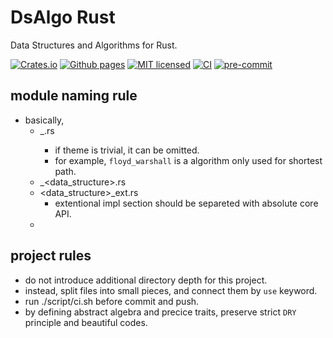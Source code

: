 # DsAlgo Rust

Data Structures and Algorithms for Rust.

[![Crates.io][crates-badge]][crates-url]
[![Github pages][gh-pages-badge]][gh-pages-url]
[![MIT licensed][mit-badge]][mit-url]
[![CI][actions-badge]][actions-url]
[![pre-commit][pre-commit-badge]][pre-commit-url]

[crates-badge]: https://img.shields.io/crates/v/dsalgo.svg
[crates-url]: https://crates.io/crates/dsalgo
[gh-pages-badge]: https://github.com/kagemeka/dsalgo_rust/actions/workflows/pages/pages-build-deployment/badge.svg
[gh-pages-url]: https://kagemeka.github.io/dsalgo_rust
[mit-badge]: https://img.shields.io/badge/license-MIT-blue.svg
[mit-url]: https://github.com/kagemeka/dsalgo_rust/blob/main/LICENSE
[docs-url]: https://docs.rs/dsalgo
[actions-badge]: https://github.com/kagemeka/dsalgo_rust/actions/workflows/rust.yml/badge.svg
[actions-url]: https://github.com/kagemeka/dsalgo_rust/actions/workflows/rust.yml
[pre-commit-badge]: https://img.shields.io/badge/pre--commit-enabled-brightgreen?logo=pre-commit&logoColor=white
[pre-commit-url]: https://github.com/pre-commit/pre-commit

## module naming rule

* basically,
  + <theme>_<algorithm>.rs
    - if theme is trivial, it can be omitted.
    - for example, `floyd_warshall` is a algorithm only used for shortest path.
  + <adjective>_<data_structure>.rs
  + <data_structure>_ext.rs
    - extentional impl section should be separeted with absolute core API.
  -

## project rules

* do not introduce additional directory depth for this project.
* instead, split files into small pieces, and connect them by `use` keyword.
* run ./script/ci.sh before commit and push.
* by defining abstract algebra and precice traits, preserve strict `DRY` principle and beautiful codes.
